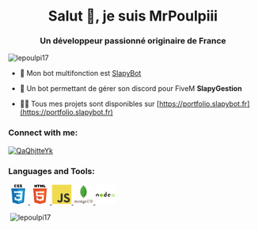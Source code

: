 <h1 align="center">Salut 👋, je suis MrPoulpiii</h1>
<h3 align="center">Un développeur passionné originaire de France</h3>

<p align="left"> <img src="https://komarev.com/ghpvc/?username=lepoulpi17&label=Profile%20views&color=0e75b6&style=flat" alt="lepoulpi17" /> </p>

- 🔭 Mon bot multifonction est [SlapyBot](https://slapybot.fr)

- 👯 Un bot permettant de gérer son discord pour FiveM **SlapyGestion**

- 👨‍💻 Tous mes projets sont disponibles sur [https://portfolio.slapybot.fr](https://portfolio.slapybot.fr)

<h3 align="left">Connect with me:</h3>
<p align="left">
<a href="https://discord.gg/QaQhjtteYk" target="blank"><img align="center" src="https://raw.githubusercontent.com/rahuldkjain/github-profile-readme-generator/master/src/images/icons/Social/discord.svg" alt="QaQhjtteYk" height="30" width="40" /></a>
</p>

<h3 align="left">Languages and Tools:</h3>
<p align="left"> <a href="https://www.w3schools.com/css/" target="_blank" rel="noreferrer"> <img src="https://raw.githubusercontent.com/devicons/devicon/master/icons/css3/css3-original-wordmark.svg" alt="css3" width="40" height="40"/> </a> <a href="https://www.w3.org/html/" target="_blank" rel="noreferrer"> <img src="https://raw.githubusercontent.com/devicons/devicon/master/icons/html5/html5-original-wordmark.svg" alt="html5" width="40" height="40"/> </a> <a href="https://developer.mozilla.org/en-US/docs/Web/JavaScript" target="_blank" rel="noreferrer"> <img src="https://raw.githubusercontent.com/devicons/devicon/master/icons/javascript/javascript-original.svg" alt="javascript" width="40" height="40"/> </a> <a href="https://www.mongodb.com/" target="_blank" rel="noreferrer"> <img src="https://raw.githubusercontent.com/devicons/devicon/master/icons/mongodb/mongodb-original-wordmark.svg" alt="mongodb" width="40" height="40"/> </a> <a href="https://nodejs.org" target="_blank" rel="noreferrer"> <img src="https://raw.githubusercontent.com/devicons/devicon/master/icons/nodejs/nodejs-original-wordmark.svg" alt="nodejs" width="40" height="40"/> </a> </p>

<p>&nbsp;<img align="center" src="https://github-readme-stats.vercel.app/api?username=lepoulpi17&show_icons=true&locale=en" alt="lepoulpi17" /></p>
